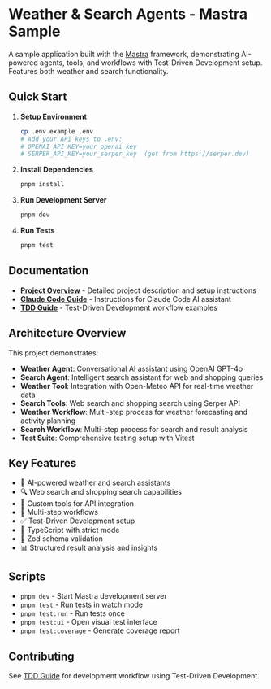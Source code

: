 # Weather & Search Agents - Mastra Sample

A sample application built with the [Mastra](https://mastra.ai) framework, demonstrating AI-powered agents, tools, and workflows with Test-Driven Development setup. Features both weather and search functionality.

## Quick Start

1. **Setup Environment**
   ```bash
   cp .env.example .env
   # Add your API keys to .env:
   # OPENAI_API_KEY=your_openai_key
   # SERPER_API_KEY=your_serper_key  (get from https://serper.dev)
   ```

2. **Install Dependencies**
   ```bash
   pnpm install
   ```

3. **Run Development Server**
   ```bash
   pnpm dev
   ```

4. **Run Tests**
   ```bash
   pnpm test
   ```

## Documentation

- **[Project Overview](docs/project-overview.md)** - Detailed project description and setup instructions
- **[Claude Code Guide](docs/CLAUDE.md)** - Instructions for Claude Code AI assistant
- **[TDD Guide](docs/TDD_EXAMPLE.md)** - Test-Driven Development workflow examples

## Architecture Overview

This project demonstrates:

- **Weather Agent**: Conversational AI assistant using OpenAI GPT-4o
- **Search Agent**: Intelligent search assistant for web and shopping queries  
- **Weather Tool**: Integration with Open-Meteo API for real-time weather data
- **Search Tools**: Web search and shopping search using Serper API
- **Weather Workflow**: Multi-step process for weather forecasting and activity planning
- **Search Workflow**: Multi-step process for search and result analysis
- **Test Suite**: Comprehensive testing setup with Vitest

## Key Features

- 🤖 AI-powered weather and search assistants
- 🔍 Web search and shopping search capabilities
- 🔧 Custom tools for API integration
- 🔄 Multi-step workflows
- ✅ Test-Driven Development setup
- 📝 TypeScript with strict mode
- 🎯 Zod schema validation
- 📊 Structured result analysis and insights

## Scripts

- `pnpm dev` - Start Mastra development server
- `pnpm test` - Run tests in watch mode
- `pnpm test:run` - Run tests once
- `pnpm test:ui` - Open visual test interface
- `pnpm test:coverage` - Generate coverage report

## Contributing

See [TDD Guide](docs/TDD_EXAMPLE.md) for development workflow using Test-Driven Development.